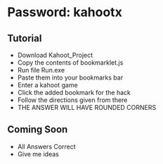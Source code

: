 # Password: kahootx
## Tutorial
- Download Kahoot_Project
- Copy the contents of bookmarklet.js
- Run file Run.exe
- Paste them into your bookmarks bar
- Enter a kahoot game
- Click the added bookmark for the hack
- Follow the directions given from there
- THE ANSWER WILL HAVE ROUNDED CORNERS
## Coming Soon
- All Answers Correct
- Give me ideas
